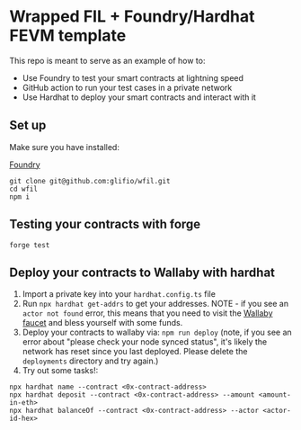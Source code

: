 # Wrapped FIL + Foundry/Hardhat FEVM template

This repo is meant to serve as an example of how to:

- Use Foundry to test your smart contracts at lightning speed
- GitHub action to run your test cases in a private network
- Use Hardhat to deploy your smart contracts and interact with it

## Set up

Make sure you have installed:

[Foundry](https://github.com/foundry-rs/foundry)<br />

```
git clone git@github.com:glifio/wfil.git
cd wfil
npm i
```

## Testing your contracts with forge

`forge test`

## Deploy your contracts to Wallaby with hardhat

1. Import a private key into your `hardhat.config.ts` file
2. Run `npx hardhat get-addrs` to get your addresses. NOTE - if you see an `actor not found` error, this means that you need to visit the [Wallaby faucet](https://wallaby.network/#faucet) and bless yourself with some funds.
3. Deploy your contracts to wallaby via: `npm run deploy` (note, if you see an error about "please check your node synced status", it's likely the network has reset since you last deployed. Please delete the `deployments` directory and try again.)
4. Try out some tasks!:

```
npx hardhat name --contract <0x-contract-address>
npx hardhat deposit --contract <0x-contract-address> --amount <amount-in-eth>
npx hardhat balanceOf --contract <0x-contract-address> --actor <actor-id-hex>
```
